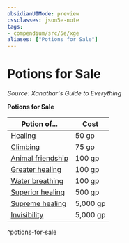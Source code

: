 ```yaml
---
obsidianUIMode: preview
cssclasses: json5e-note
tags:
- compendium/src/5e/xge
aliases: ["Potions for Sale"]
---
```

# Potions for Sale
*Source: Xanathar's Guide to Everything* 

**Potions for Sale**

| Potion of... | Cost |
|--------------|------|
| [Healing](/Systems/5e/items/potion-of-healing.md) | 50 gp |
| [Climbing](/Systems/5e/items/potion-of-climbing.md) | 75 gp |
| [Animal friendship](/Systems/5e/items/potion-of-animal-friendship.md) | 100 gp |
| [Greater healing](/Systems/5e/items/potion-of-greater-healing.md) | 100 gp |
| [Water breathing](/Systems/5e/items/potion-of-water-breathing.md) | 100 gp |
| [Superior healing](/Systems/5e/items/potion-of-superior-healing.md) | 500 gp |
| [Supreme healing](/Systems/5e/items/potion-of-supreme-healing.md) | 5,000 gp |
| [Invisibility](/Systems/5e/items/potion-of-invisibility.md) | 5,000 gp |
^potions-for-sale